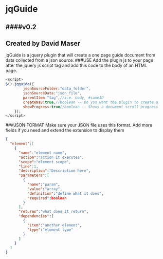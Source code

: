 # jqGuide
####v0.2
---
Created by David Maser
---
jqGuide is a jquery plugin that will  create a one page guide document from data collected from a json source.
###USE
Add the plugin js to your page after the jquery js script tag and add this code to the body of an HTML page.
```javascript
<script>
$().jqguide({
        jsonSourceFolder:"data_folder",
        jsonSourceData:"json_file",
        parentItem:"tag",//i.e. body, #someID
        createNav:true,//boolean -- Do you want the plugin to create a left nav of all the items
        showProgress:true//boolean -- Shows a document scroll progress bar. Useful if you have a lot of data
    });
</script>
```
###JSON FORMAT
Make sure your JSON file uses this format. Add more fields if you need and extend the extension to display them
```json
{
  "element":[
    {
      "name":"element name",
      "action":"action it executes",
      "scope":"element scope",
      "line":1,
      "description":"Description here",
      "parameters":[
        {
          "name":"param",
          "value":"array",
          "definition":"define what it does",
          "required":boolean
        }
      ],
      "returns":"what does it return",
      "dependencies":[
        {
          "item":"another element",
          "type":"element type"
        }
      ]
    }
  ]
}
```
